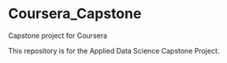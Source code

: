 # Coursera_Capstone
Capstone project for Coursera

This repository is for the Applied Data Science Capstone Project.
